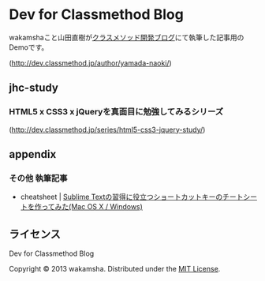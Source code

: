 Dev for Classmethod Blog
========================
wakamshaこと山田直樹が[クラスメソッド開発ブログ](http://dev.classmethod.jp)にて執筆した記事用のDemoです。

(http://dev.classmethod.jp/author/yamada-naoki/)


jhc-study
--------------------------------------------------
### HTML5 x CSS3 x jQueryを真面目に勉強してみるシリーズ
(http://dev.classmethod.jp/series/html5-css3-jquery-study/)


appendix
---------------
### その他 執筆記事

+ cheatsheet | [Sublime Textの習得に役立つショートカットキーのチートシートを作ってみた(Mac OS X / Windows)](http://dev.classmethod.jp/tool/sublimetext-cheatsheet/)


ライセンス
----------
Dev for Classmethod Blog

Copyright &copy; 2013 wakamsha.
Distributed under the [MIT License][mit].

[MIT]: http://www.opensource.org/licenses/mit-license.php
